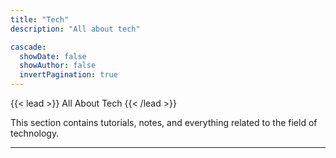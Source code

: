 ```yaml
---
title: "Tech"
description: "All about tech"

cascade:
  showDate: false
  showAuthor: false
  invertPagination: true
---
```


{{< lead >}}
All About Tech
{{< /lead >}}

This section contains tutorials, notes, and everything related to the field of technology.

---
